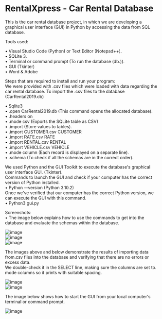 # RentalXpress - Car Rental Database

This is the car rental database project, in which we are developing a graphical user interface (GUI) in Python by accessing the data from SQL database. <br />

Tools used:   <br />

•	Visual Studio Code (Python) or Text Editor (Notepad++).  <br />
•	SQLite 3.  <br />
•	Terminal or command prompt (To run the database (db.)).  <br />
•	GUI (Tkinter)   <br />
•	Word & Adobe  <br />


Steps that are required to install and run your program:  <br />
We were provided with .csv files which were loaded with data regarding the car rental database. To import the .csv files to the database (CarRental2019.db)  <br />

•	 Sqlite3  <br />
•	.open CarRental2019.db (This command opens the allocated database).  <br />
•	.headers on   <br />
•	.mode csv (Exports the SQLite table as CSV)   <br />
•	.import (Store values to tables).  <br />
•	.import CUSTOMER.csv CUSTOMER  <br />
•	.import RATE.csv RATE  <br />
•	.import RENTAL.csv RENTAL  <br />
•	.import VEHICLE.csv VEHICLE  <br />
•	.mode column (Each record is displayed on a separate line).   <br />
•	.schema (To check if all the schemas are in the correct order).  <br />


We used Python and the GUI Toolkit to execute the database's graphical user interface GUI. (Tkinter).  <br />
Commands to launch the GUI and check if your computer has the correct version of Python installed.  <br />
•	Python --version (Python 3.10.2)    <br />
Once we've verified that our computer has the correct Python version, we can execute the GUI with this command.  <br />
•	Python3 gui.py   <br />


Screenshots:  <br />
•	The image below explains how to use the commands to get into the database and evaluate the schemas within the database.  <br />
 
 ![image](https://user-images.githubusercontent.com/60457052/169611556-c17b54cc-ee74-4524-a4f6-ecdda47f8fab.png) <br />
 ![image](https://user-images.githubusercontent.com/60457052/169611570-34222f69-4a24-4bfd-a451-5b1d95bf8d89.png) <br />
 ![image](https://user-images.githubusercontent.com/60457052/169611623-374aa46f-83e6-4e64-9694-ba2e22b6f7be.png) <br />

The images above and below demonstrate the results of importing data from.csv files into the database and verifying that there are no errors or excess data. <br />
We double-check it in the SELECT line, making sure the columns are set to. mode columns so it prints with suitable spacing.	  <br />

![image](https://user-images.githubusercontent.com/60457052/169611655-69a84441-e4a3-4127-9cb0-d2305148f2df.png)  <br />
![image](https://user-images.githubusercontent.com/60457052/169611677-4b5317db-fe1d-403f-b2d6-8a9d21d69cdb.png)  <br />

The image below shows how to start the GUI from your local computer's terminal or command prompt.  <br />
 
![image](https://user-images.githubusercontent.com/60457052/169611705-5c850102-f080-4df1-9625-93407ab0ae66.png) <br />
